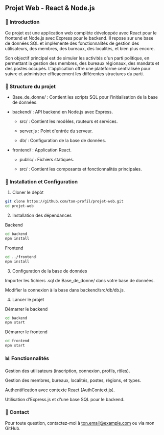 ## Projet Web - React & Node.js

### 📌 Introduction

Ce projet est une application web complète développée avec React pour le frontend et Node.js avec Express pour le backend. Il repose sur une base de données SQL et implémente des fonctionnalités de gestion des utilisateurs, des membres, des bureaux, des localités, et bien plus encore.

Son objectif principal est de simuler les activités d'un parti politique, en permettant la gestion des membres, des bureaux régionaux, des mandats et des postes occupés. L'application offre une plateforme centralisée pour suivre et administrer efficacement les différentes structures du parti.


### 📂 Structure du projet

- Base_de_donne/ : Contient les scripts SQL pour l'initialisation de la base de données.

- backend/ : API backend en Node.js avec Express.

  - src/ : Contient les modèles, routeurs et services.

  - server.js : Point d'entrée du serveur.

  - db/ : Configuration de la base de données.

- frontend/ : Application React.

  - public/ : Fichiers statiques.

  - src/ : Contient les composants et fonctionnalités principales.

### 🚀 Installation et Configuration

1. Cloner le dépôt
```bash
git clone https://github.com/ton-profil/projet-web.git
cd projet-web
```
2. Installation des dépendances

Backend
```bash
cd backend
npm install
```
Frontend
```bash
cd ../frontend
npm install
```
3. Configuration de la base de données

Importer les fichiers .sql de Base_de_donne/ dans votre base de données.

Modifier la connexion à la base dans backend/src/db/db.js.

4. Lancer le projet

Démarrer le backend
```bash
cd backend
npm start
```
Démarrer le frontend
```bash
cd frontend
npm start
```
### 📊 Fonctionnalités

Gestion des utilisateurs (inscription, connexion, profils, rôles).

Gestion des membres, bureaux, localités, postes, régions, et types.

Authentification avec contexte React (AuthContext.js).

Utilisation d'Express.js et d'une base SQL pour le backend.


### 📧 Contact

Pour toute question, contactez-moi à ton.email@example.com ou via mon GitHub.
